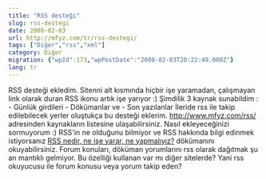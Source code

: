 ```yaml
---
title: "RSS desteği"
slug: rss-destegi
date: 2008-02-03
url: http://mfyz.com/tr/rss-destegi/
tags: ["Diğer","rss","xml"]
category: Diğer
migration: {"wpId":173,"wpPostDate":"2008-02-03T20:22:49.000Z"}
lang: tr
---
```


RSS desteği ekledim. Sitenni alt kısmında hiçbir işe yaramadan, çalışmayan link olarak duran RSS ikonu artık işe yarıyor :) Şimdilik 3 kaynak sunabildim : - Günlük girdileri - Dökümanlar ve - Son yazılanlar İleride rss ile takip edilebilecek yerler oluştukça bu desteği eklerim. http://www.mfyz.com/rss/ adresinden kaynakların listesine ulaşabilirsiniz. Nasıl ekleyeceğinizi sormuyorum :) RSS'in ne olduğunu bilmiyor ve RSS hakkında bilgi edinmek istiyorsanız [RSS nedir, ne işe yarar, ne yapmalıyız?](https://tr.mfyz.com/rss-nedir-ne-ise-yarar-ne-yapmaliyiz/) dökümanını okuyabilirsiniz. Forum konuları, döküman yorumlarını rss olarak dağıtmak şu an mantıklı gelmiyor. Bu özelliği kullanan var mı diğer sitelerde? Yani rss okuyucusu ile forum konusu veya yorum takip eden?